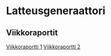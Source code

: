 # Latteusgeneraattori

## Viikkoraportit

[Viikkoraportti 1](https://github.com/emigination/latteusgeneraattori/blob/main/viikkoraportit/viikkoraportti1.md)
[Viikkoraportti 2](https://github.com/emigination/latteusgeneraattori/blob/main/viikkoraportit/viikkoraportti2.md)